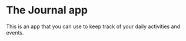 # The Journal app
This is an app that you can use to keep track of your daily activities and events.

